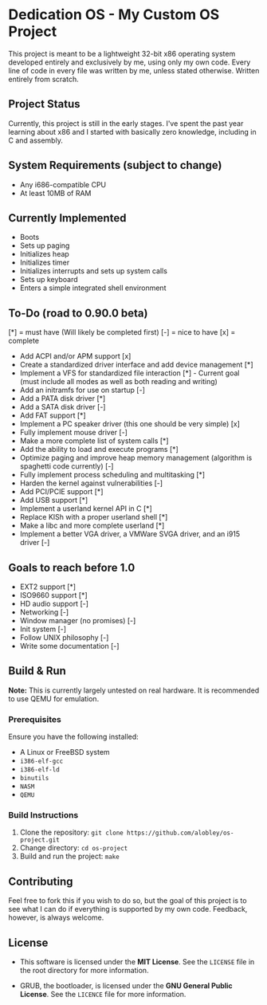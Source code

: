 # Dedication OS - My Custom OS Project

This project is meant to be a lightweight 32-bit x86 operating system developed entirely and exclusively by me, using only my own code. Every line of code in every file was written by me, unless stated otherwise. Written entirely from scratch.

## Project Status
Currently, this project is still in the early stages. I've spent the past year learning about x86 and I started with basically zero knowledge, including in C and assembly.

## System Requirements (subject to change)
- Any i686-compatible CPU
- At least 10MB of RAM

## Currently Implemented
  - Boots
  - Sets up paging
  - Initializes heap
  - Initializes timer
  - Initializes interrupts and sets up system calls
  - Sets up keyboard
  - Enters a simple integrated shell environment



## To-Do (road to 0.90.0 beta)
[*] = must have (Will likely be completed first)
[-] = nice to have
[x] = complete
- Add ACPI and/or APM support [x]
- Create a standardized driver interface and add device management [*]
- Implement a VFS for standardized file interaction [*] - Current goal (must include all modes as well as both reading and writing)
- Add an initramfs for use on startup [-]
- Add a PATA disk driver [*]
- Add a SATA disk driver [-]
- Add FAT support [*]
- Implement a PC speaker driver (this one should be very simple) [x]
- Fully implement mouse driver [-]
- Make a more complete list of system calls [*]
- Add the ability to load and execute programs [*]
- Optimize paging and improve heap memory management (algorithm is spaghetti code currently) [-]
- Fully implement process scheduling and multitasking [*]
- Harden the kernel against vulnerabilities [-]
- Add PCI/PCIE support [*]
- Add USB support [*]
- Implement a userland kernel API in C [*]
- Replace KISh with a proper userland shell [*]
- Make a libc and more complete userland [*]
- Implement a better VGA driver, a VMWare SVGA driver, and an i915 driver [-]

## Goals to reach before 1.0
- EXT2 support [*]
- ISO9660 support [*]
- HD audio support [-]
- Networking [-]
- Window manager (no promises) [-]
- Init system [-]
- Follow UNIX philosophy [-]
- Write some documentation [-]

## Build & Run

**Note:** This is currently largely untested on real hardware. It is recommended to use QEMU for emulation.

### Prerequisites
Ensure you have the following installed:
- A Linux or FreeBSD system
- `i386-elf-gcc`
- `i386-elf-ld`
- `binutils`
- `NASM`
- `QEMU`

### Build Instructions
1. Clone the repository:
   `git clone https://github.com/alobley/os-project.git`
2. Change directory:
    `cd os-project`
3. Build and run the project:
    `make`

## Contributing
Feel free to fork this if you wish to do so, but the goal of this project is to see what I can do if everything is supported by my own code. Feedback, however, is always welcome.

## License
- This software is licensed under the **MIT License**. See the `LICENSE` file in the root directory for more information.

- GRUB, the bootloader, is licensed under the **GNU General Public License**. See the `LICENCE` file for more information.
